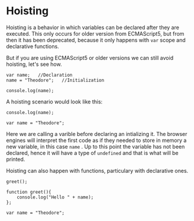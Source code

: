 # Hoisting

Hoisting is a behavior in which variables can be declared after they are executed. This only occurs for older version from ECMAScript5, but from then it has been deprecated, because it only happens with `var` scope and declarative  functions. 

But if you are using ECMAScript5 or older versions we can still avoid hoisting, let's see how. 

    var name;   //Declaration
    name = "Theodore";   //Initialization

    console.log(name);

A hoisting scenario would look like this:

    console.log(name);

    var name = "Theodore";

Here we are calling a varible before declaring an intializing it. The browser engines will interpret the first code as if they needed to store in memory a new variable, in this case `name` . Up to this point the variable has not been declared, hence it will have a type of `undefined` and that is what will be printed.

Hoisting can also happen with functions, particulary with declarative ones. 

    greet();

    function greet(){
        console.log("Hello " + name);
    };

    var name = "Theodore";
